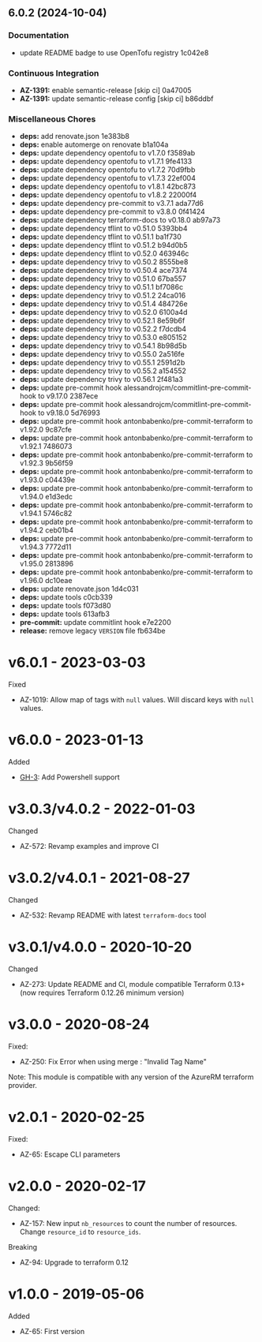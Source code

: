 ## 6.0.2 (2024-10-04)

### Documentation

* update README badge to use OpenTofu registry 1c042e8

### Continuous Integration

* **AZ-1391:** enable semantic-release [skip ci] 0a47005
* **AZ-1391:** update semantic-release config [skip ci] b86ddbf

### Miscellaneous Chores

* **deps:** add renovate.json 1e383b8
* **deps:** enable automerge on renovate b1a104a
* **deps:** update dependency opentofu to v1.7.0 f3589ab
* **deps:** update dependency opentofu to v1.7.1 9fe4133
* **deps:** update dependency opentofu to v1.7.2 70d9fbb
* **deps:** update dependency opentofu to v1.7.3 22ef004
* **deps:** update dependency opentofu to v1.8.1 42bc873
* **deps:** update dependency opentofu to v1.8.2 22000f4
* **deps:** update dependency pre-commit to v3.7.1 ada77d6
* **deps:** update dependency pre-commit to v3.8.0 0f41424
* **deps:** update dependency terraform-docs to v0.18.0 ab97a73
* **deps:** update dependency tflint to v0.51.0 5393bb4
* **deps:** update dependency tflint to v0.51.1 ba1f730
* **deps:** update dependency tflint to v0.51.2 b94d0b5
* **deps:** update dependency tflint to v0.52.0 463946c
* **deps:** update dependency trivy to v0.50.2 8555be8
* **deps:** update dependency trivy to v0.50.4 ace7374
* **deps:** update dependency trivy to v0.51.0 67ba557
* **deps:** update dependency trivy to v0.51.1 bf7086c
* **deps:** update dependency trivy to v0.51.2 24ca016
* **deps:** update dependency trivy to v0.51.4 484726e
* **deps:** update dependency trivy to v0.52.0 6100a4d
* **deps:** update dependency trivy to v0.52.1 8e59b6f
* **deps:** update dependency trivy to v0.52.2 f7dcdb4
* **deps:** update dependency trivy to v0.53.0 e805152
* **deps:** update dependency trivy to v0.54.1 8b98d5b
* **deps:** update dependency trivy to v0.55.0 2a516fe
* **deps:** update dependency trivy to v0.55.1 2591d2b
* **deps:** update dependency trivy to v0.55.2 a154552
* **deps:** update dependency trivy to v0.56.1 2f481a3
* **deps:** update pre-commit hook alessandrojcm/commitlint-pre-commit-hook to v9.17.0 2387ece
* **deps:** update pre-commit hook alessandrojcm/commitlint-pre-commit-hook to v9.18.0 5d76993
* **deps:** update pre-commit hook antonbabenko/pre-commit-terraform to v1.92.0 9c87cfe
* **deps:** update pre-commit hook antonbabenko/pre-commit-terraform to v1.92.1 7486073
* **deps:** update pre-commit hook antonbabenko/pre-commit-terraform to v1.92.3 9b56f59
* **deps:** update pre-commit hook antonbabenko/pre-commit-terraform to v1.93.0 c04439e
* **deps:** update pre-commit hook antonbabenko/pre-commit-terraform to v1.94.0 e1d3edc
* **deps:** update pre-commit hook antonbabenko/pre-commit-terraform to v1.94.1 5746c82
* **deps:** update pre-commit hook antonbabenko/pre-commit-terraform to v1.94.2 ceb01b4
* **deps:** update pre-commit hook antonbabenko/pre-commit-terraform to v1.94.3 7772d11
* **deps:** update pre-commit hook antonbabenko/pre-commit-terraform to v1.95.0 2813896
* **deps:** update pre-commit hook antonbabenko/pre-commit-terraform to v1.96.0 dc10eae
* **deps:** update renovate.json 1d4c031
* **deps:** update tools c0cb339
* **deps:** update tools f073d80
* **deps:** update tools 613afb3
* **pre-commit:** update commitlint hook e7e2200
* **release:** remove legacy `VERSION` file fb634be

# v6.0.1 - 2023-03-03

Fixed
  * AZ-1019: Allow map of tags with `null` values. Will discard keys with `null` values.

# v6.0.0 - 2023-01-13

Added
  * [GH-3](https://github.com/claranet/terraform-azurerm-tagging/pull/3): Add Powershell support

# v3.0.3/v4.0.2 - 2022-01-03

Changed
  * AZ-572: Revamp examples and improve CI

# v3.0.2/v4.0.1 - 2021-08-27

Changed
  * AZ-532: Revamp README with latest `terraform-docs` tool

# v3.0.1/v4.0.0 - 2020-10-20

Changed
  * AZ-273: Update README and CI, module compatible Terraform 0.13+ (now requires Terraform 0.12.26 minimum version)

# v3.0.0 - 2020-08-24

Fixed:
  * AZ-250: Fix Error when using merge : "Invalid Tag Name"

Note: This module is compatible with any version of the AzureRM terraform provider.

# v2.0.1 - 2020-02-25

Fixed:
  * AZ-65: Escape CLI parameters

# v2.0.0 - 2020-02-17

Changed:
  * AZ-157: New input `nb_resources` to count the number of resources. Change `resource_id` to `resource_ids`.

Breaking
  * AZ-94: Upgrade to terraform 0.12

# v1.0.0 - 2019-05-06

Added
  * AZ-65: First version
